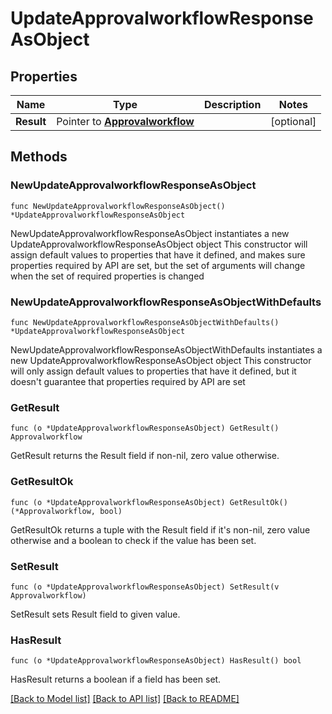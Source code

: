 # UpdateApprovalworkflowResponseAsObject

## Properties

Name | Type | Description | Notes
------------ | ------------- | ------------- | -------------
**Result** | Pointer to [**Approvalworkflow**](Approvalworkflow.md) |  | [optional] 

## Methods

### NewUpdateApprovalworkflowResponseAsObject

`func NewUpdateApprovalworkflowResponseAsObject() *UpdateApprovalworkflowResponseAsObject`

NewUpdateApprovalworkflowResponseAsObject instantiates a new UpdateApprovalworkflowResponseAsObject object
This constructor will assign default values to properties that have it defined,
and makes sure properties required by API are set, but the set of arguments
will change when the set of required properties is changed

### NewUpdateApprovalworkflowResponseAsObjectWithDefaults

`func NewUpdateApprovalworkflowResponseAsObjectWithDefaults() *UpdateApprovalworkflowResponseAsObject`

NewUpdateApprovalworkflowResponseAsObjectWithDefaults instantiates a new UpdateApprovalworkflowResponseAsObject object
This constructor will only assign default values to properties that have it defined,
but it doesn't guarantee that properties required by API are set

### GetResult

`func (o *UpdateApprovalworkflowResponseAsObject) GetResult() Approvalworkflow`

GetResult returns the Result field if non-nil, zero value otherwise.

### GetResultOk

`func (o *UpdateApprovalworkflowResponseAsObject) GetResultOk() (*Approvalworkflow, bool)`

GetResultOk returns a tuple with the Result field if it's non-nil, zero value otherwise
and a boolean to check if the value has been set.

### SetResult

`func (o *UpdateApprovalworkflowResponseAsObject) SetResult(v Approvalworkflow)`

SetResult sets Result field to given value.

### HasResult

`func (o *UpdateApprovalworkflowResponseAsObject) HasResult() bool`

HasResult returns a boolean if a field has been set.


[[Back to Model list]](../README.md#documentation-for-models) [[Back to API list]](../README.md#documentation-for-api-endpoints) [[Back to README]](../README.md)


